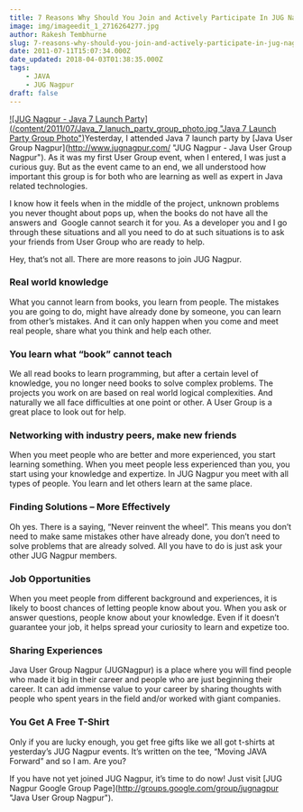```yaml
---
title: 7 Reasons Why Should You Join and Actively Participate In JUG Nagpur
image: img/imageedit_1_2716264277.jpg
author: Rakesh Tembhurne
slug: 7-reasons-why-should-you-join-and-actively-participate-in-jug-nagpur
date: 2011-07-11T15:07:34.000Z
date_updated: 2018-04-03T01:38:35.000Z
tags:
    - JAVA
    - JUG Nagpur
draft: false
---
```


[![JUG Nagpur - Java 7 Launch Party](/content/2011/07/Java_7_lanuch_party_group_photo.jpg \"Java 7 Launch Party Group Photo\")](/content/2011/07/Java_7_lanuch_party_group_photo.jpg)Yesterday, I attended Java 7 launch party by [Java User Group Nagpur](http://www.jugnagpur.com/ \"JUG Nagpur - Java User Group Nagpur\"). As it was my first User Group event, when I entered, I was just a curious guy. But as the event came to an end, we all understood how important this group is for both who are learning as well as expert in Java related technologies.

I know how it feels when in the middle of the project, unknown problems you never thought about pops up, when the books do not have all the answers and  Google cannot search it for you. As a developer you and I go through these situations and all you need to do at such situations is to ask your friends from User Group who are ready to help.

Hey, that’s not all. There are more reasons to join JUG Nagpur.

### Real world knowledge

What you cannot learn from books, you learn from people. The mistakes you are going to do, might have already done by someone, you can learn from other’s mistakes. And it can only happen when you come and meet real people, share what you think and help each other.

### You learn what “book” cannot teach

We all read books to learn programming, but after a certain level of knowledge, you no longer need books to solve complex problems. The projects you work on are based on real world logical complexities. And naturally we all face difficulties at one point or other. A User Group is a great place to look out for help.

### Networking with industry peers, make new friends

When you meet people who are better and more experienced, you start learning something. When you meet people less experienced than you, you start using your knowledge and expertize. In JUG Nagpur you meet with all types of people. You learn and let others learn at the same place.

### Finding Solutions – More Effectively

Oh yes. There is a saying, “Never reinvent the wheel”. This means you don’t need to make same mistakes other have already done, you don’t need to solve problems that are already solved. All you have to do is just ask your other JUG Nagpur members.

### Job Opportunities

When you meet people from different background and experiences, it is likely to boost chances of letting people know about you. When you ask or answer questions, people know about your knowledge. Even if it doesn’t guarantee your job, it helps spread your curiosity to learn and expetize too.

### Sharing Experiences

Java User Group Nagpur (JUGNagpur) is a place where you will find people who made it big in their career and people who are just beginning their career. It can add immense value to your career by sharing thoughts with people who spent years in the field and/or worked with giant companies.

### You Get A Free T-Shirt

Only if you are lucky enough, you get free gifts like we all got t-shirts at yesterday’s JUG Nagpur events. It’s written on the tee, “Moving JAVA Forward” and so I am. Are you?

If you have not yet joined JUG Nagpur, it’s time to do now! Just visit [JUG Nagpur Google Group Page](http://groups.google.com/group/jugnagpur \"Java User Group Nagpur\").
